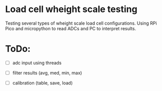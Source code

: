 # Load cell wheight scale testing

Testing several types of wheight scale load cell configurations. Using RPi Pico and micropython to read ADCs and PC to interpret results.

# ToDo:

-[ ] adc input using threads
-[ ] filter results (avg, med, min, max)
-[ ] calibration (table, save, load)

